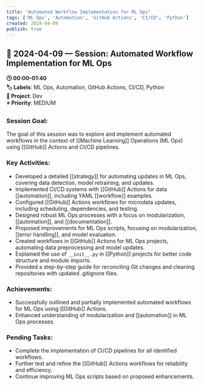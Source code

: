 ```yaml
---
title: "Automated Workflow Implementation for ML Ops"
tags: ['ML Ops', 'Automation', 'GitHub Actions', 'CI/CD', 'Python']
created: 2024-04-09
publish: true
---
```


## 📅 2024-04-09 — Session: Automated Workflow Implementation for ML Ops

**🕒 00:00–01:40**  
**🏷️ Labels**: ML Ops, Automation, GitHub Actions, CI/CD, Python  
**📂 Project**: Dev  
**⭐ Priority**: MEDIUM  


### Session Goal: 
The goal of this session was to explore and implement automated workflows in the context of [[Machine Learning]] Operations (ML Ops) using [[GitHub]] Actions and CI/CD pipelines.

### Key Activities: 
- Developed a detailed [[strategy]] for automating updates in ML Ops, covering data detection, model retraining, and updates.
- Implemented CI/CD systems with [[GitHub]] Actions for data [[automation]], including YAML [[workflow]] examples.
- Configured [[GitHub]] Actions workflows for microdata updates, including scheduling, dependencies, and testing.
- Designed robust ML Ops processes with a focus on modularization, [[automation]], and [[documentation]].
- Proposed improvements for ML Ops scripts, focusing on modularization, [[error handling]], and model evaluation.
- Created workflows in [[GitHub]] Actions for ML Ops projects, automating data preprocessing and model updates.
- Explained the use of `__init__.py` in [[Python]] projects for better code structure and module imports.
- Provided a step-by-step guide for reconciling Git changes and cleaning repositories with updated .gitignore files.

### Achievements: 
- Successfully outlined and partially implemented automated workflows for ML Ops using [[GitHub]] Actions.
- Enhanced understanding of modularization and [[automation]] in ML Ops processes.

### Pending Tasks: 
- Complete the implementation of CI/CD pipelines for all identified workflows.
- Further test and refine the [[GitHub]] Actions workflows for reliability and efficiency.
- Continue improving ML Ops scripts based on proposed enhancements.
